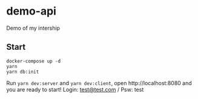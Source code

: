 # demo-api
Demo of my intership

## Start

```
docker-compose up -d
yarn
yarn db:init
```
Run `yarn dev:server` and `yarn dev:client`, open http://localhost:8080 and you are ready to start!
Login: test@test.com / Psw: test


